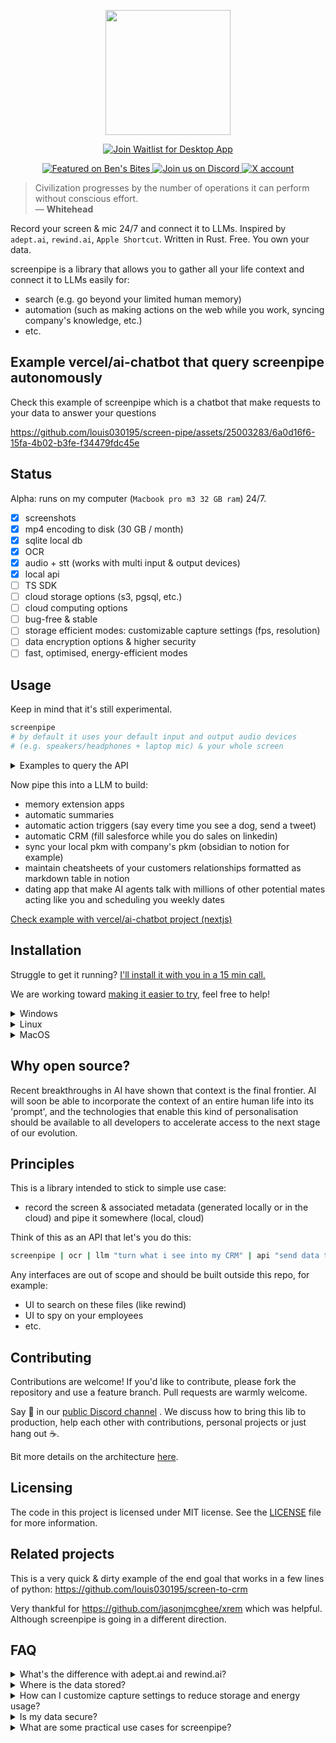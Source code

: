 
<p align="center">
    <img src="https://github.com/louis030195/screen-pipe/assets/25003283/289bbee7-79bb-4251-9516-878a1c40dcd0" width="200"/>
</p>

<p align="center">
    <a href="https://screenpi.pe" target="_blank">
        <img src="https://img.shields.io/badge/Join%20Waitlist-Desktop%20App-blue?style=for-the-badge" alt="Join Waitlist for Desktop App">
    </a>
</p>

<p align="center">
    <a href="https://www.bensbites.com/">
        <img src="https://img.shields.io/badge/Featured%20on-Ben's%20Bites-blue?style=flat-square" alt="Featured on Ben's Bites">
    </a>
    <a href="https://discord.gg/dU9EBuw7Uq">
        <img src="https://img.shields.io/discord/823813159592001537?color=5865F2&logo=discord&logoColor=white&style=flat-square" alt="Join us on Discord">
    </a>
        <a href="https://twitter.com/screen_pipe"><img alt="X account" src="https://img.shields.io/twitter/url/https/twitter.com/diffuserslib.svg?style=social&label=Follow%20%40screen_pipe"></a>
</p>

> Civilization progresses by the number of operations it can perform without conscious effort.  
> — **Whitehead**

Record your screen & mic 24/7 and connect it to LLMs. Inspired by `adept.ai`, `rewind.ai`, `Apple Shortcut`. Written in Rust. Free. You own your data.

screenpipe is a library that allows you to gather all your life context and connect it to LLMs easily for:
- search (e.g. go beyond your limited human memory)
- automation (such as making actions on the web while you work, syncing company's knowledge, etc.)
- etc.


## Example vercel/ai-chatbot that query screenpipe autonomously

Check this example of screenpipe which is a chatbot that make requests to your data to answer your questions

https://github.com/louis030195/screen-pipe/assets/25003283/6a0d16f6-15fa-4b02-b3fe-f34479fdc45e

## Status 

Alpha: runs on my computer (`Macbook pro m3 32 GB ram`) 24/7.

- [x] screenshots
- [x] mp4 encoding to disk (30 GB / month)
- [x] sqlite local db
- [x] OCR
- [x] audio + stt (works with multi input & output devices)
- [x] local api
- [ ] TS SDK
- [ ] cloud storage options (s3, pgsql, etc.)
- [ ] cloud computing options
- [ ] bug-free & stable
- [ ] storage efficient modes: customizable capture settings (fps, resolution)
- [ ] data encryption options & higher security
- [ ] fast, optimised, energy-efficient modes

## Usage

Keep in mind that it's still experimental.

```bash
screenpipe
# by default it uses your default input and output audio devices
# (e.g. speakers/headphones + laptop mic) & your whole screen
```

<details>
  <summary>Examples to query the API</summary>
  
  ```bash
# 1. Basic search query
curl "http://localhost:3030/search?q=test&limit=5&offset=0"

# 2. Search with content type filter (OCR)
curl "http://localhost:3030/search?q=test&limit=5&offset=0&content_type=ocr"

# 3. Search with content type filter (Audio)
curl "http://localhost:3030/search?q=test&limit=5&offset=0&content_type=audio"

# 4. Search with pagination
curl "http://localhost:3030/search?q=test&limit=10&offset=20"

# 6. Search with no query (should return all results)
curl "http://localhost:3030/search?limit=5&offset=0"
  ```
</details>

Now pipe this into a LLM to build:
- memory extension apps
- automatic summaries
- automatic action triggers (say every time you see a dog, send a tweet)
- automatic CRM (fill salesforce while you do sales on linkedin)
- sync your local pkm with company's pkm (obsidian to notion for example)
- maintain cheatsheets of your customers relationships formatted as markdown table in notion
- dating app that make AI agents talk with millions of other potential mates acting like you and scheduling you weekly dates


[Check example with vercel/ai-chatbot project (nextjs)](https://github.com/louis030195/screen-pipe/tree/main/examples/ts/vercel-ai-chatbot)

## Installation

Struggle to get it running? [I'll install it with you in a 15 min call.](https://cal.com/louis030195/screenpipe)

We are working toward [making it easier to try](https://github.com/louis030195/screen-pipe/issues/6), feel free to help!

<details>
  <summary>Windows</summary>
  
  1. Install [ffmpeg](https://www.ffmpeg.org/download.html)
  2. Install [Rust](https://www.rust-lang.org/tools/install)
  3. Run the API:

```bash
# This runs a local SQLite DB + an API + screenshot, ocr, mic, stt, mp4 encoding
cargo build --release --features cuda # remove "--features cuda" if you do not have a NVIDIA GPU

# then run it
./target/release/screenpipe
```
</details>

<details>
  <summary>Linux</summary>

```bash
curl -sSL https://raw.githubusercontent.com/louis030195/screen-pipe/main/install.sh | sh
```

  Now you should be able to `screenpipe`. (You may need to restart your terminal, or find the CLI in `$HOME/.local/bin`)
</details>

<details>
  <summary>MacOS</summary>
  
  On Mac you need to build the CLI yourself.

  1. Install dependencies:
```bash
# On Mac
brew install ffmpeg
```

Install [Rust](https://www.rust-lang.org/tools/install).

2. Clone the repo:

```bash
git clone https://github.com/louis030195/screen-pipe
cd screen-pipe
```

3. Run the API:

```bash
# This runs a local SQLite DB + an API + screenshot, ocr, mic, stt, mp4 encoding
cargo build --release --features metal # remove "--features metal" if you do not have M series processor

# sign the executable to avoid mac killing the process when it's running for too long
codesign --sign - --force --preserve-metadata=entitlements,requirements,flags,runtime ./target/release/screenpipe

# then run it
./target/release/screenpipe
```


</details>

## Why open source?

Recent breakthroughs in AI have shown that context is the final frontier. AI will soon be able to incorporate the context of an entire human life into its 'prompt', and the technologies that enable this kind of personalisation should be available to all developers to accelerate access to the next stage of our evolution.  

## Principles 

This is a library intended to stick to simple use case:
- record the screen & associated metadata (generated locally or in the cloud) and pipe it somewhere (local, cloud)

Think of this as an API that let's you do this:

```bash
screenpipe | ocr | llm "turn what i see into my CRM" | api "send data to salesforce api"
```

Any interfaces are out of scope and should be built outside this repo, for example:
- UI to search on these files (like rewind)
- UI to spy on your employees
- etc.

## Contributing

Contributions are welcome! If you'd like to contribute, please fork the repository and use a feature branch. Pull requests are warmly welcome.

Say 👋 in our [public Discord channel](https://discord.gg/dU9EBuw7Uq) . We discuss how to bring this lib to production, help each other with contributions, personal projects or just hang out ☕.

Bit more details on the architecture [here](https://link.excalidraw.com/l/5MKXLddifTr/8subenQGvcd).

## Licensing

The code in this project is licensed under MIT license. See the [LICENSE](LICENSE.md) file for more information.

## Related projects

This is a very quick & dirty example of the end goal that works in a few lines of python:
https://github.com/louis030195/screen-to-crm

Very thankful for https://github.com/jasonjmcghee/xrem which was helpful. Although screenpipe is going in a different direction.

## FAQ

<details>
  <summary>What's the difference with adept.ai and rewind.ai?</summary>

  - adept.ai is closed product, focused on automation while we are open and focused on enabling tooling & infra for a wide range of applications like adept 
  - rewind.ai is closed product, focused on a single use case (they only focus on meetings now), not customisable, your data is owned by them, and not extendable by developers 

</details>

<details>
  <summary>Where is the data stored?</summary>
  
  - 100% of the data stay local in a SQLite database and mp4 files
  - If you use an LLM like OpenAI, part of your data will be sent to Microsoft servers, you can use a local LLM like [Chrome AI](https://sdk.vercel.ai/providers/community-providers/chrome-ai)
</details>

<details>
  <summary>How can I customize capture settings to reduce storage and energy usage?</summary>
  
  - You can adjust frame rates and resolution in the configuration. Lower values will reduce storage and energy consumption. We're working on making this more user-friendly in future updates.
</details>

<details>
  <summary>Is my data secure?</summary>
  
  - Your data is stored locally by default. We're actively working on implementing encryption options for enhanced security.
</details>

<details>
  <summary>What are some practical use cases for screenpipe?</summary>
  
  - Personal knowledge management
  - Automated task logging and time tracking
  - Context-aware AI assistants for improved productivity
  - Seamless data entry into CRM systems
  - We're constantly exploring new use cases and welcome community input!
</details>
